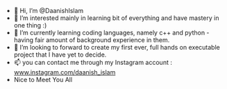 - 👋 Hi, I’m @DaanishIslam
- 👀 I’m interested mainly in learning bit of everything and have mastery in one thing :)
- 🌱 I’m currently learning coding languages, namely c++ and python - having fair amount of background experience in them. 
- 💞️ I’m looking to forward to create my first ever, full hands on executable project that I have yet to decide.
- 📫 you can contact me through my Instagram account : www.instagram.com/daanish_islam
- Nice to Meet You All

<!---
DaanishIslam/DaanishIslam is a ✨ special ✨ repository because its `README.md` (this file) appears on your GitHub profile.
You can click the Preview link to take a look at your changes.
--->
